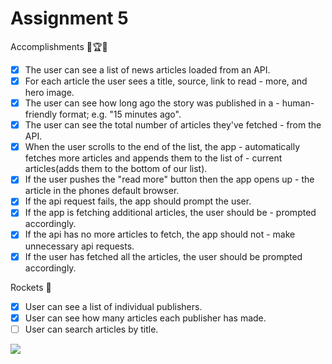 # Assignment 5

Accomplishments 🥇🏆💯
- [x] The user can see a list of news articles loaded from an API.
- [x] For each article the user sees a title, source, link to read - more, and hero image.
- [x] The user can see how long ago the story was published in a - human-friendly format; e.g. "15 minutes ago".
- [x] The user can see the total number of articles they've fetched - from the API.
- [x] When the user scrolls to the end of the list, the app - automatically fetches more articles and appends them to the list of - current articles(adds them to the bottom of our list).
- [x] If the user pushes the "read more" button then the app opens up - the article in the phones default browser.
- [x] If the api request fails, the app should prompt the user.
- [x] If the app is fetching additional articles, the user should be - prompted accordingly.
- [x] If the api has no more articles to fetch, the app should not - make unnecessary api requests.
- [x] If the user has fetched all the articles, the user should be prompted accordingly.

Rockets 🚀
- [x] User can see a list of individual publishers.
- [x] User can see how many articles each publisher has made.
- [ ] User can search articles by title.

![](./record.gif)